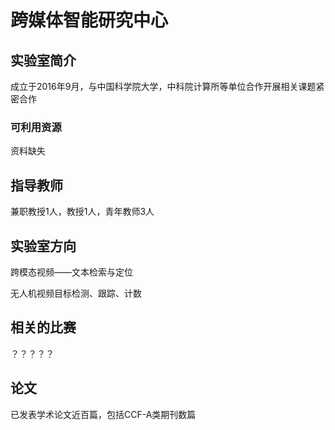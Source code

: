 # 跨媒体智能研究中心


## 实验室简介

成立于2016年9月，与中国科学院大学，中科院计算所等单位合作开展相关课题紧密合作

### 可利用资源

资料缺失

## 指导教师

兼职教授1人，教授1人，青年教师3人

## 实验室方向

跨模态视频——文本检索与定位

无人机视频目标检测、跟踪、计数

## 相关的比赛

？？？？？

## 论文

已发表学术论文近百篇，包括CCF-A类期刊数篇